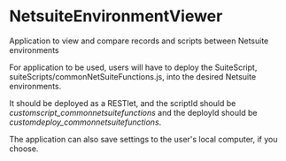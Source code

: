 # NetsuiteEnvironmentViewer
Application to view and compare records and scripts between Netsuite environments

For application to be used, users will have to deploy the SuiteScript, suiteScripts/commonNetSuiteFunctions.js, into the desired Netsuite environments.

It should be deployed as a RESTlet, and the scriptId should be _customscript\_commonnetsuitefunctions_ and the deployId should be _customdeploy\_commonnetsuitefunctions_.

The application can also save settings to the user's local computer, if you choose.
